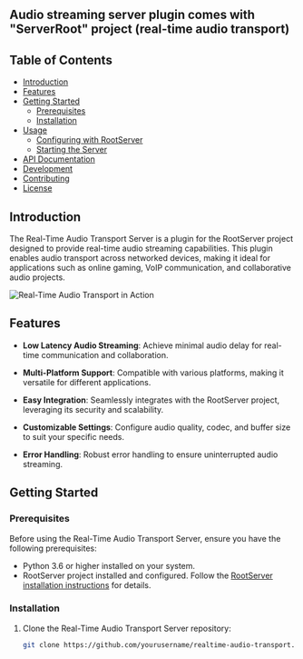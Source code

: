 ## Audio streaming server plugin comes with "ServerRoot" project (real-time audio transport)

## Table of Contents
- [Introduction](#introduction)
- [Features](#features)
- [Getting Started](#getting-started)
  - [Prerequisites](#prerequisites)
  - [Installation](#installation)
- [Usage](#usage)
  - [Configuring with RootServer](#configuring-with-rootserver)
  - [Starting the Server](#starting-the-server)
- [API Documentation](#api-documentation)
- [Development](#development)
- [Contributing](#contributing)
- [License](#license)

## Introduction

The Real-Time Audio Transport Server is a plugin for the RootServer project designed to provide real-time audio streaming capabilities. This plugin enables audio transport across networked devices, making it ideal for applications such as online gaming, VoIP communication, and collaborative audio projects.

![Real-Time Audio Transport in Action](assets/in_action.png)

## Features

- **Low Latency Audio Streaming**: Achieve minimal audio delay for real-time communication and collaboration.

- **Multi-Platform Support**: Compatible with various platforms, making it versatile for different applications.

- **Easy Integration**: Seamlessly integrates with the RootServer project, leveraging its security and scalability.

- **Customizable Settings**: Configure audio quality, codec, and buffer size to suit your specific needs.

- **Error Handling**: Robust error handling to ensure uninterrupted audio streaming.

## Getting Started

### Prerequisites

Before using the Real-Time Audio Transport Server, ensure you have the following prerequisites:

- Python 3.6 or higher installed on your system.
- RootServer project installed and configured. Follow the [RootServer installation instructions](https://github.com/yourusername/rootserver) for details.

### Installation

1. Clone the Real-Time Audio Transport Server repository:

   ```bash
   git clone https://github.com/yourusername/realtime-audio-transport.git

